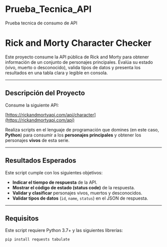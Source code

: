 # Prueba_Tecnica_API
Prueba tecnica de consumo de API
# Rick and Morty Character Checker

Este proyecto consume la API pública de Rick and Morty para obtener información de un conjunto de personajes principales. Evalúa su estado (vivo, muerto o desconocido), valida tipos de datos y presenta los resultados en una tabla clara y legible en consola.

---

## Descripción del Proyecto

Consume la siguiente API:

[https://rickandmortyapi.com/api/character](https://rickandmortyapi.com/api)

Realiza scripts en el lenguaje de programación que domines (en este caso, **Python**) para consumir a los **personajes principales** y obtener los personajes **vivos** de esta serie.

---

## Resultados Esperados

Este script cumple con los siguientes objetivos:

- **Indicar el tiempo de respuesta** de la API.
- **Mostrar el código de estado (status code)** de la respuesta.
- **Validar y clasificar** personajes vivos, muertos y desconocidos.
- **Validar tipos de datos** (`id`, `name`, `status`) en el JSON de respuesta.

---

## Requisitos

Este script requiere Python 3.7+ y las siguientes librerías:

```bash
pip install requests tabulate
